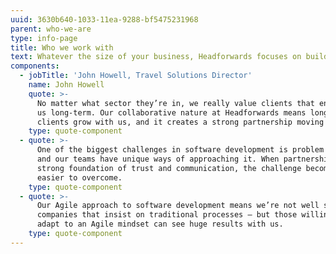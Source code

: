 ```yaml
---
uuid: 3630b640-1033-11ea-9288-bf5475231968
parent: who-we-are
type: info-page
title: Who we work with
text: Whatever the size of your business, Headforwards focuses on building long-term partnerships with clients willing to take an Agile approach to development.
components:
  - jobTitle: 'John Howell, Travel Solutions Director'
    name: John Howell
    quote: >-
      No matter what sector they’re in, we really value clients that engage with
      us long-term. Our collaborative nature at Headforwards means long-term
      clients grow with us, and it creates a strong partnership moving forward.
    type: quote-component
  - quote: >-
      One of the biggest challenges in software development is problem solving,
      and our teams have unique ways of approaching it. When partnerships have a
      strong foundation of trust and communication, the challenge becomes much
      easier to overcome.
    type: quote-component
  - quote: >-
      Our Agile approach to software development means we’re not well suited to
      companies that insist on traditional processes – but those willing to
      adapt to an Agile mindset can see huge results with us.
    type: quote-component
---
```


